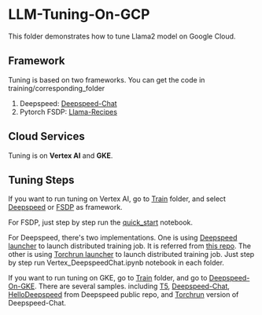 # LLM-Tuning-On-GCP

This folder demonstrates how to tune Llama2 model on Google Cloud.

## Framework
Tuning is based on two frameworks. You can get the code in training/corresponding_folder
1. Deepspeed: [Deepspeed-Chat](https://github.com/microsoft/DeepSpeedExamples/tree/master/applications/DeepSpeed-Chat)
2. Pytorch FSDP: [Llama-Recipes](https://github.com/facebookresearch/llama-recipes/tree/main)

## Cloud Services
Tuning is on **Vertex AI** and **GKE**. 

## Tuning Steps
If you want to run tuning on Vertex AI, go to [Train](./Train) folder, and select [Deepspeed](./Train/Deepspeed) or [FSDP](./Train/FSDP) as framework. 

For FSDP, just step by step run the [quick_start](./Train/FSDP/quick_start.ipynb) notebook. 

For Deepspeed, there's two implementations. One is using [Deepspeed launcher](./Train/Deepspeed/deepspeed-launcher/) to launch distributed training job. It is referred from [this repo](https://github.com/gkcng/vertex-deepspeed/tree/main). The other is using [Torchrun launcher](./Train/Deepspeed/torchrun-launcher/) to launch distributed training job. Just step by step run Vertex_DeepspeedChat.ipynb notebook in each folder.

If you want to run tuning on GKE, go to [Train](./Train) folder, and go to [Deepspeed-On-GKE](./Train/Deepspeed-On-GKE/). There are several samples. including [T5](./Train/Deepspeed-On-GKE/T5-Training/), [Deepspeed-Chat](./Train/Deepspeed-On-GKE/DeepSpeed-Chat/), [HelloDeepspeed](./Train/Deepspeed-On-GKE/HelloDeepSpeed/) from Deepspeed public repo, and [Torchrun](./Train/Deepspeed-On-GKE/Torchrun/) version of Deepspeed-Chat.




